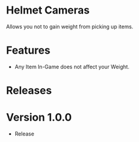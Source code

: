 # Helmet Cameras
Allows you not to gain weight from picking up items.

# Features
- Any Item In-Game does not affect your Weight.

# Releases

# Version 1.0.0
- Release
